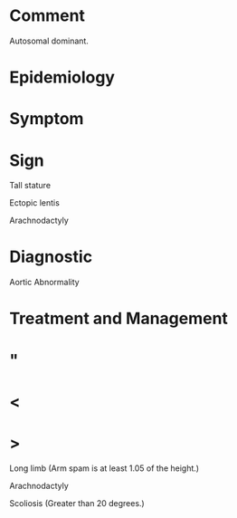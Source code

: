 # Comment

Autosomal dominant.

# Epidemiology

# Symptom

# Sign

Tall stature

Ectopic lentis

Arachnodactyly

# Diagnostic

Aortic Abnormality

# Treatment and Management

# "

# <

# >

Long limb
(Arm spam is at least 1.05 of the height.)

Arachnodactyly

Scoliosis
(Greater than 20 degrees.)
